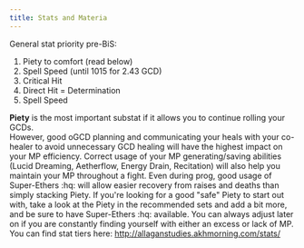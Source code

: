 ```yaml
---
title: Stats and Materia
---
```

General stat priority pre-BiS:

1. Piety to comfort (read below)
2. Spell Speed (until 1015 for 2.43 GCD)
3. Critical Hit
4. Direct Hit = Determination
5. Spell Speed



**Piety** is the most important substat if it allows you to continue rolling your GCDs.  
However, good oGCD planning and communicating your heals with your co-healer to avoid unnecessary GCD healing will have the highest impact on your MP efficiency. Correct usage of your MP generating/saving abilities (Lucid Dreaming, Aetherflow, Energy Drain, Recitation) will also help you maintain your MP throughout a fight. Even during prog, good usage of Super-Ethers :hq: will allow easier recovery from raises and deaths than simply stacking Piety. If you're looking for a good "safe" Piety to start out with, take a look at the Piety in the recommended sets and add a bit more, and be sure to have Super-Ethers :hq: available. You can always adjust later on if you are constantly finding yourself with either an excess or lack of MP.  
You can find stat tiers here: <http://allaganstudies.akhmorning.com/stats/>